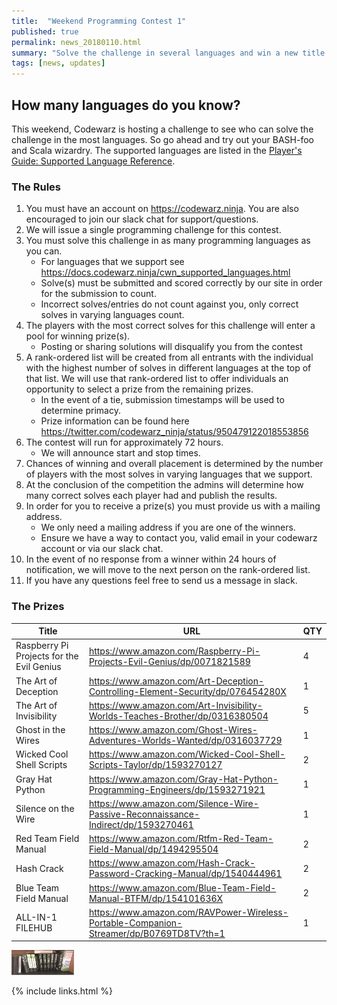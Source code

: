 ```yaml
---
title:  "Weekend Programming Contest 1"
published: true
permalink: news_20180110.html
summary: "Solve the challenge in several languages and win a new title for your library."
tags: [news, updates]
---
```


## How many languages do you know?

This weekend, Codewarz is hosting a challenge to see who can solve the challenge in the most languages. So go ahead
and try out your BASH-foo and Scala wizardry.  The supported languages are listed in the [Player's Guide: Supported Language Reference](https://docs.codewarz.ninja/cwn_supported_languages.html).

### The Rules

1. You must have an account on https://codewarz.ninja. You are also encouraged to join our slack chat for support/questions.
2. We will issue a single programming challenge for this contest.
3. You must solve this challenge in as many programming languages as you can.
    * For languages that we support see https://docs.codewarz.ninja/cwn_supported_languages.html
    * Solve(s) must be submitted and scored correctly by our site in order for the submission to count.
    * Incorrect solves/entries do not count against you, only correct solves in varying languages count.
4. The players with the most correct solves for this challenge will enter a pool for winning prize(s).
    * Posting or sharing solutions will disqualify you from the contest
5. A rank-ordered list will be created from all entrants with the individual with the highest number of solves in different languages at the top of that list. We will use that rank-ordered list to offer individuals an opportunity to select a prize from the remaining prizes.
    * In the event of a tie, submission timestamps will be used to determine primacy.
    * Prize information can be found here
    https://twitter.com/codewarz_ninja/status/950479122018553856
6. The contest will run for approximately 72 hours.
    * We will announce start and stop times.
7. Chances of winning and overall placement is determined by the number of players with the most solves in varying languages that we support.
8. At the conclusion of the competition the admins will determine how many correct solves each player had and publish the results.
9. In order for you to receive a prize(s) you must provide us with a mailing address.
    * We only need a mailing address if you are one of the winners.
    * Ensure we have a way to contact you, valid email in your codewarz account or via our slack chat.
10. In the event of no response from a winner within 24 hours of notification, we will move to the next person on the rank-ordered list.
11. If you have any questions feel free to send us a message in slack.

### The Prizes

| Title | URL | QTY |
|-------|-----|-----|
| Raspberry Pi Projects for the Evil Genius | https://www.amazon.com/Raspberry-Pi-Projects-Evil-Genius/dp/0071821589 | 4 |
| The Art of Deception   | https://www.amazon.com/Art-Deception-Controlling-Element-Security/dp/076454280X  | 1  |
| The Art of Invisibility   | https://www.amazon.com/Art-Invisibility-Worlds-Teaches-Brother/dp/0316380504  | 5  |
| Ghost in the Wires   | https://www.amazon.com/Ghost-Wires-Adventures-Worlds-Wanted/dp/0316037729  | 1  |
| Wicked Cool Shell Scripts  | https://www.amazon.com/Wicked-Cool-Shell-Scripts-Taylor/dp/1593270127  | 2  |
| Gray Hat Python  | https://www.amazon.com/Gray-Hat-Python-Programming-Engineers/dp/1593271921  | 1  |
| Silence on the Wire  | https://www.amazon.com/Silence-Wire-Passive-Reconnaissance-Indirect/dp/1593270461  | 1  |
| Red Team Field Manual  | https://www.amazon.com/Rtfm-Red-Team-Field-Manual/dp/1494295504  | 2  |
| Hash Crack  | https://www.amazon.com/Hash-Crack-Password-Cracking-Manual/dp/1540444961  | 2  |
| Blue Team Field Manual  | https://www.amazon.com/Blue-Team-Field-Manual-BTFM/dp/154101636X  | 2  |
| ALL-IN-1 FILEHUB  | https://www.amazon.com/RAVPower-Wireless-Portable-Companion-Streamer/dp/B0769TD8TV?th=1  | 1  |


<style>
img { height: 40px; width: 100px; }
</style>
<img src="/images/contest.png" width="100" height="40" alt="Here's the prizes!">

{% include links.html %}
